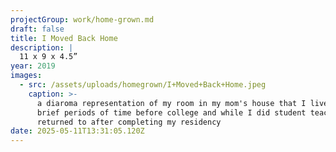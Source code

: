 ```yaml
---
projectGroup: work/home-grown.md
draft: false
title: I Moved Back Home
description: |
  11 x 9 x 4.5”
year: 2019
images:
  - src: /assets/uploads/homegrown/I+Moved+Back+Home.jpeg
    caption: >-
      a diaroma representation of my room in my mom's house that I lived in for
      brief periods of time before college and while I did student teaching, but
      returned to after completing my residency
date: 2025-05-11T13:31:05.120Z
---
```


